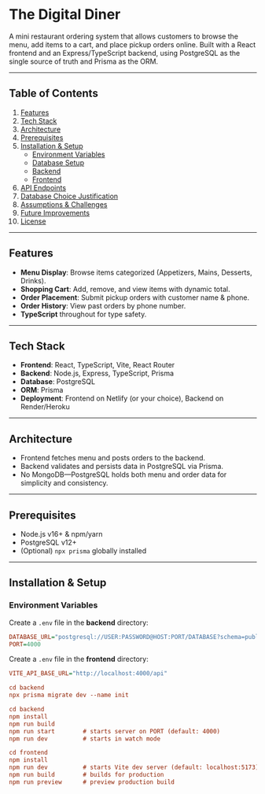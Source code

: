 # The Digital Diner

A mini restaurant ordering system that allows customers to browse the menu, add items to a cart, and place pickup orders online. Built with a React frontend and an Express/TypeScript backend, using PostgreSQL as the single source of truth and Prisma as the ORM.

---

## Table of Contents

1. [Features](#features)  
2. [Tech Stack](#tech-stack)  
3. [Architecture](#architecture)  
4. [Prerequisites](#prerequisites)  
5. [Installation & Setup](#installation--setup)  
   - [Environment Variables](#environment-variables)  
   - [Database Setup](#database-setup)  
   - [Backend](#backend)  
   - [Frontend](#frontend)  
6. [API Endpoints](#api-endpoints)  
7. [Database Choice Justification](#database-choice-justification)  
8. [Assumptions & Challenges](#assumptions--challenges)  
9. [Future Improvements](#future-improvements)  
10. [License](#license)  

---

## Features

- **Menu Display**: Browse items categorized (Appetizers, Mains, Desserts, Drinks).  
- **Shopping Cart**: Add, remove, and view items with dynamic total.  
- **Order Placement**: Submit pickup orders with customer name & phone.  
- **Order History**: View past orders by phone number.  
- **TypeScript** throughout for type safety.

---

## Tech Stack

- **Frontend**: React, TypeScript, Vite, React Router  
- **Backend**: Node.js, Express, TypeScript, Prisma  
- **Database**: PostgreSQL  
- **ORM**: Prisma  
- **Deployment**: Frontend on Netlify (or your choice), Backend on Render/Heroku  

---

## Architecture


- Frontend fetches menu and posts orders to the backend.
- Backend validates and persists data in PostgreSQL via Prisma.
- No MongoDB—PostgreSQL holds both menu and order data for simplicity and consistency.

---

## Prerequisites

- Node.js v16+ & npm/yarn  
- PostgreSQL v12+  
- (Optional) `npx prisma` globally installed

---

## Installation & Setup

### Environment Variables

Create a `.env` file in the **backend** directory:

```ini
DATABASE_URL="postgresql://USER:PASSWORD@HOST:PORT/DATABASE?schema=public"
PORT=4000
```

Create a `.env` file in the **frontend** directory:
```ini
VITE_API_BASE_URL="http://localhost:4000/api"

cd backend
npx prisma migrate dev --name init

cd backend
npm install
npm run build
npm run start        # starts server on PORT (default: 4000)
npm run dev          # starts in watch mode

```
```ini
cd frontend
npm install
npm run dev          # starts Vite dev server (default: localhost:5173)
npm run build        # builds for production
npm run preview      # preview production build
```
